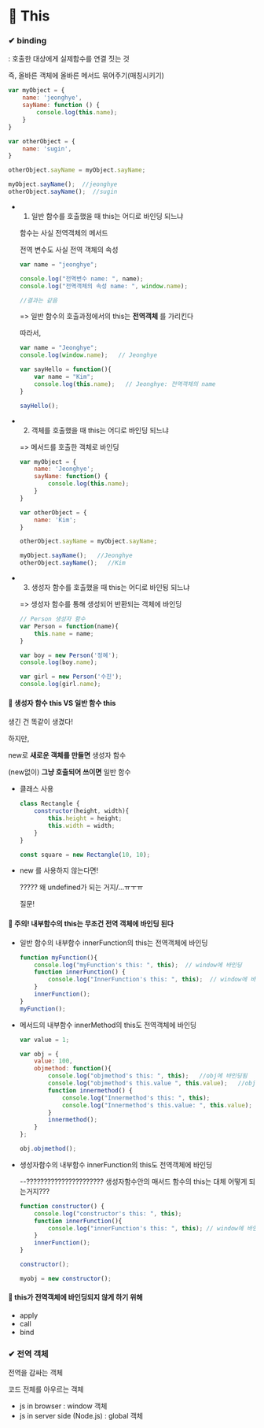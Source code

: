 # 📙 This

### ✔ binding

: 호출한 대상에게 실제함수를 연결 짓는 것

즉, 올바른 객체에 올바른 메서드 묶어주기(매칭시키기)

```js
var myObject = {
    name: 'jeonghye',
    sayName: function () {
        console.log(this.name);
    }
}

var otherObject = {
    name: 'sugin',
}

otherObject.sayName = myObject.sayName;

myObject.sayName();  //jeonghye
otherObject.sayName();  //sugin
```

- 1. 일반 함수를 호출했을 때 this는 어디로 바인딩 되느냐

    함수는 사실 전역객체의 메서드

    전역 변수도 사실 전역 객체의 속성

    ```js
    var name = "jeonghye";

    console.log("전역변수 name: ", name);
    console.log("전역객체의 속성 name: ", window.name);

    //결과는 같음
    ```
    => 일반 함수의 호출과정에서의 this는 **전역객체** 를 가리킨다

    따라서,
    ```js
    var name = "Jeonghye";
    console.log(window.name);   // Jeonghye

    var sayHello = function(){
        var name = "Kim";
        console.log(this.name);   // Jeonghye: 전역객체의 name
    }

    sayHello();
    ```

- 2. 객체를 호출했을 때 this는 어디로 바인딩 되느냐

    => 메서드를 호출한 객체로 바인딩

    ```js
    var myObject = {
        name: 'Jeonghye';
        sayName: function() {
            console.log(this.name);
        }
    }

    var otherObject = {
        name: 'Kim';
    }

    otherObject.sayName = myObject.sayName;

    myObject.sayName();   //Jeonghye
    otherObject.sayName();   //Kim
    ```

- 3. 생성자 함수를 호출했을 때 this는 어디로 바인됭 되느냐

    => 생성자 함수를 통해 생성되어 반환되는 객체에 바인딩

    ```js
    // Person 생성자 함수
    var Person = function(name){
        this.name = name;
    }

    var boy = new Person('정혜');
    console.log(boy.name);

    var girl = new Person('수진');
    console.log(girl.name);
    ```

#### 🔎 생성자 함수 this VS 일반 함수 this

생긴 건 똑같이 생겼다!

하지만,

new로 **새로운 객체를 만들면** 생성자 함수

(new없이) **그냥 호출되어 쓰이면** 일반 함수

- 클래스 사용

    ```js
    class Rectangle {
        constructor(height, width){
            this.height = height;
            this.width = width;
        }
    }

    const square = new Rectangle(10, 10);
    ```
- new 를 사용하지 않는다면!

    ????? 왜 undefined가 되는 거지/...ㅠㅜㅠ

    질문!

#### 🔎 주의! 내부함수의 this는 무조건 전역 객체에 바인딩 된다

- 일반 함수의 내부함수 innerFunction의 this는 전역객체에 바인딩

    ```js
    function myFunction(){
        console.log("myFunction's this: ", this);  // window에 바인딩
        function innerFunction() {
            console.log("InnerFunction's this: ", this);  // window에 바인딩
        }
        innerFunction();
    }
    myFunction();
    ```

- 메서드의 내부함수 innerMethod의 this도 전역객체에 바인딩

    ```js
    var value = 1;

    var obj = {
        value: 100,
        objmethod: function(){
            console.log("objmethod's this: ", this);   //obj에 바인딩됨
            console.log("objmethod's this.value ", this.value);   //obj의 속성 : 100
            function innermethod() {
                console.log("Innermethod's this: ", this);
                console.log("Innermethod's this.value: ", this.value);
            }
            innermethod();
        }
    };

    obj.objmethod();
    ```

- 생성자함수의 내부함수 innerFunction의 this도 전역객체에 바인딩

    --?????????????????????? 생성자함수안의 매서드 함수의 this는 대체 어떻게 되는거지???

    ```js
    function constructor() {
        console.log("constructor's this: ", this);
        function innerFunction(){
            console.log("innerFunction's this: ", this); // window에 바인딩됨
        }
        innerFunction();
    }

    constructor();

    myobj = new constructor();
    ```

#### 🔎 this가 전역객체에 바인딩되지 않게 하기 위해

- apply
- call
- bind


### ✔ 전역 객체

전역을 감싸는 객체

코드 전체를 아우르는 객체

- js in browser : window 객체
- js in server side (Node.js) : global 객체

